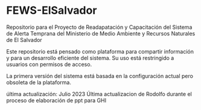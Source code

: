 ﻿# FEWS-ElSalvador

Repositorio para el Proyecto de Readapatación y Capacitación del Sistema de Alerta Temprana del Ministerio de Medio Ambiente y Recursos Naturales de El Salvador

Este repositorio está pensado como plataforma para compartir información y para un desarrollo eficiente del sistema. Su uso está restringido a usuarios con permisos de acceso. 

La primera versión del sistema está basada en la configuración actual pero obsoleta de la plataforma. 

última actualización: Julio 2023
Última actualizacion de Rodolfo durante el proceso de elaboración de ppt para GHI
